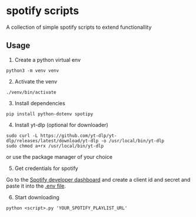 # spotify scripts 

A collection of simple spotify scripts to extend functionallity

## Usage

1. Create a python virtual env

```
python3 -m venv venv
```

2. Activate the venv
 
```
./venv/bin/activate
```

3. Install dependencies

```
pip install python-dotenv spotipy
```

4. Install yt-dlp (optional for downloader)

```
sudo curl -L https://github.com/yt-dlp/yt-dlp/releases/latest/download/yt-dlp -o /usr/local/bin/yt-dlp
sudo chmod a+rx /usr/local/bin/yt-dlp
```

or use the package manager of your choice

5. Get credentials for spotify

Go to the [Spotify developer dashboard](https://developer.spotify.com/dashboard/) and create a client id and secret and paste it into the [.env file](./.env).

6. Start downloading

```
python <script>.py 'YOUR_SPOTIFY_PLAYLIST_URL'
```
